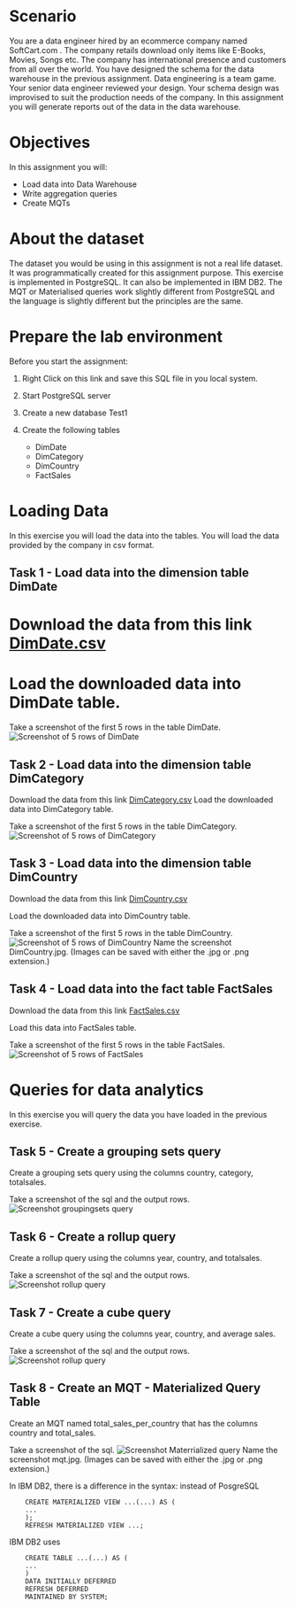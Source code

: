 # Scenario
You are a data engineer hired by an ecommerce company named SoftCart.com . The company retails download only items like E-Books, Movies, Songs etc. The company has international presence and customers from all over the world. You have designed the schema for the data warehouse in the previous assignment. Data engineering is a team game. Your senior data engineer reviewed your design. Your schema design was improvised to suit the production needs of the company. In this assignment you will generate reports out of the data in the data warehouse.

# Objectives
In this assignment you will:

- Load data into Data Warehouse
- Write aggregation queries
- Create MQTs

# About the dataset
The dataset you would be using in this assignment is not a real life dataset. It was programmatically created for this assignment purpose.
This exercise is implemented in PostgreSQL. It can also be implemented in IBM DB2. The MQT or Materialised queries work slightly different from PostgreSQL and the language is slightly different but the principles are the same.
 

# Prepare the lab environment
Before you start the assignment:

1. Right Click on this link and save this SQL file in you local system.

2. Start PostgreSQL server

3. Create a new database Test1

4. Create the following tables

	- DimDate
	- DimCategory
	- DimCountry
	- FactSales

# Loading Data
In this exercise you will load the data into the tables. You will load the data provided by the company in csv format.

## Task 1 - Load data into the dimension table DimDate
# Download the data from this link [DimDate.csv](DimDate.csv)

# Load the downloaded data into DimDate table.

Take a screenshot of the first 5 rows in the table DimDate.
![Screenshot of 5 rows of DimDate](DimDate.png)


## Task 2 - Load data into the dimension table DimCategory
Download the data from this link [DimCategory.csv](DimCategory.csv)
Load the downloaded data into DimCategory table.

Take a screenshot of the first 5 rows in the table DimCategory.
![Screenshot of 5 rows of DimCategory](DimCategory.png)

## Task 3 - Load data into the dimension table DimCountry
Download the data from this link [DimCountry.csv](DimCountry.csv)

Load the downloaded data into DimCountry table.

Take a screenshot of the first 5 rows in the table DimCountry.
![Screenshot of 5 rows of DimCountry](DimCountry.png)
Name the screenshot DimCountry.jpg. (Images can be saved with either the .jpg or .png extension.)

## Task 4 - Load data into the fact table FactSales
Download the data from this link [FactSales.csv](FactSales.csv)

Load this data into FactSales table.

Take a screenshot of the first 5 rows in the table FactSales.
![Screenshot of 5 rows of FactSales](FactSales.png)

# Queries for data analytics
In this exercise you will query the data you have loaded in the previous exercise.

## Task 5 - Create a grouping sets query
Create a grouping sets query using the columns country, category, totalsales.

Take a screenshot of the sql and the output rows.
![Screenshot groupingsets query](groupingsets.png)

## Task 6 - Create a rollup query
Create a rollup query using the columns year, country, and totalsales.

Take a screenshot of the sql and the output rows.
![Screenshot rollup query](rollup.png)

## Task 7 - Create a cube query
Create a cube query using the columns year, country, and average sales.

Take a screenshot of the sql and the output rows.
![Screenshot rollup query](cube.png)

## Task 8 - Create an MQT - Materialized Query Table
Create an MQT named total_sales_per_country that has the columns country and total_sales.

Take a screenshot of the sql.
![Screenshot Materrialized query](mqt.png)
Name the screenshot mqt.jpg. (Images can be saved with either the .jpg or .png extension.)

In IBM DB2, there is a difference in the syntax:
instead of PosgreSQL
```
	CREATE MATERIALIZED VIEW ...(...) AS (
	...
	);
	REFRESH MATERIALIZED VIEW ...;
```
IBM DB2 uses 
```
	CREATE TABLE ...(...) AS (
	...
	)
    DATA INITIALLY DEFERRED
    REFRESH DEFERRED
    MAINTAINED BY SYSTEM;
```
